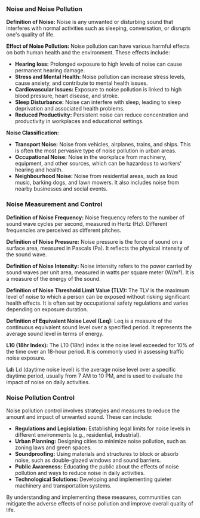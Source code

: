 ### Noise and Noise Pollution

**Definition of Noise:**
Noise is any unwanted or disturbing sound that interferes with normal activities such as sleeping, conversation, or disrupts one's quality of life.

**Effect of Noise Pollution:**
Noise pollution can have various harmful effects on both human health and the environment. These effects include:
- **Hearing loss:** Prolonged exposure to high levels of noise can cause permanent hearing damage.
- **Stress and Mental Health:** Noise pollution can increase stress levels, cause anxiety, and contribute to mental health issues.
- **Cardiovascular Issues:** Exposure to noise pollution is linked to high blood pressure, heart disease, and stroke.
- **Sleep Disturbance:** Noise can interfere with sleep, leading to sleep deprivation and associated health problems.
- **Reduced Productivity:** Persistent noise can reduce concentration and productivity in workplaces and educational settings.

**Noise Classification:**
- **Transport Noise:** Noise from vehicles, airplanes, trains, and ships. This is often the most pervasive type of noise pollution in urban areas.
- **Occupational Noise:** Noise in the workplace from machinery, equipment, and other sources, which can be hazardous to workers' hearing and health.
- **Neighbourhood Noise:** Noise from residential areas, such as loud music, barking dogs, and lawn mowers. It also includes noise from nearby businesses and social events.

### Noise Measurement and Control

**Definition of Noise Frequency:**
Noise frequency refers to the number of sound wave cycles per second, measured in Hertz (Hz). Different frequencies are perceived as different pitches.

**Definition of Noise Pressure:**
Noise pressure is the force of sound on a surface area, measured in Pascals (Pa). It reflects the physical intensity of the sound wave.

**Definition of Noise Intensity:**
Noise intensity refers to the power carried by sound waves per unit area, measured in watts per square meter (W/m²). It is a measure of the energy of the sound.

**Definition of Noise Threshold Limit Value (TLV):**
The TLV is the maximum level of noise to which a person can be exposed without risking significant health effects. It is often set by occupational safety regulations and varies depending on exposure duration.

**Definition of Equivalent Noise Level (Leq):**
Leq is a measure of the continuous equivalent sound level over a specified period. It represents the average sound level in terms of energy.

**L10 (18hr Index):**
The L10 (18hr) index is the noise level exceeded for 10% of the time over an 18-hour period. It is commonly used in assessing traffic noise exposure.

**Ld:**
Ld (daytime noise level) is the average noise level over a specific daytime period, usually from 7 AM to 10 PM, and is used to evaluate the impact of noise on daily activities.

### Noise Pollution Control

Noise pollution control involves strategies and measures to reduce the amount and impact of unwanted sound. These can include:
- **Regulations and Legislation:** Establishing legal limits for noise levels in different environments (e.g., residential, industrial).
- **Urban Planning:** Designing cities to minimize noise pollution, such as zoning laws and green spaces.
- **Soundproofing:** Using materials and structures to block or absorb noise, such as double-glazed windows and sound barriers.
- **Public Awareness:** Educating the public about the effects of noise pollution and ways to reduce noise in daily activities.
- **Technological Solutions:** Developing and implementing quieter machinery and transportation systems.

By understanding and implementing these measures, communities can mitigate the adverse effects of noise pollution and improve overall quality of life.